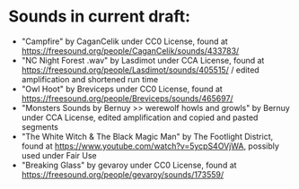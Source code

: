 # Sounds in current draft:
* "Campfire" by CaganCelik under CC0 License, found at https://freesound.org/people/CaganCelik/sounds/433783/
* "NC Night Forest .wav" by Lasdimot under CCA License, found at https://freesound.org/people/Lasdimot/sounds/405515/ / edited amplification and shortened run time
* "Owl Hoot" by Breviceps under CC0 License, found at https://freesound.org/people/Breviceps/sounds/465697/
* "Monsters Sounds by Bernuy >> werewolf howls and growls" by Bernuy under CCA License, edited amplification and copied and pasted segments
* "The White Witch & The Black Magic Man" by The Footlight District, found at https://www.youtube.com/watch?v=5ycpS4OVjWA, possibly used under Fair Use
* "Breaking Glass" by gevaroy under CC0 License, found at https://freesound.org/people/gevaroy/sounds/173559/
